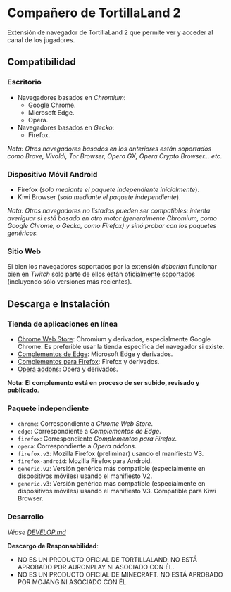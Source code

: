# Compañero de TortillaLand 2

Extensión de navegador de TortillaLand 2 que permite ver y acceder al canal de los jugadores.

## Compatibilidad

### Escritorio

* Navegadores basados en *Chromium*:
  * Google Chrome.
  * Microsoft Edge.
  * Opera.
* Navegadores basados en *Gecko*:
  * Firefox.

*Nota: Otros navegadores basados en los anteriores están soportados como Brave, Vivaldi, Tor Browser, Opera GX, Opera Crypto Browser... etc.*

### Dispositivo Móvil Android

* Firefox (*solo mediante el paquete independiente inicialmente*).
* Kiwi Browser (*solo mediante el paquete independiente*).

*Nota: Otros navegadores no listados pueden ser compatibles: intenta averiguar si está basado en otro motor (generalmente Chromium, como Google Chrome, o Gecko, como Firefox) y sinó probar con los paquetes genéricos.*

### Sitio Web

Si bien los navegadores soportados por la extensión *deberían* funcionar bien en *Twitch* solo parte de ellos están [oficialmente soportados](https://help.twitch.tv/s/article/supported-browsers?language=es) (incluyendo sólo versiones más recientes).

## Descarga e Instalación

### Tienda de aplicaciones en línea

* [Chrome Web Store](https://chrome.google.com/webstore/detail/gkenadplonllfndfpcdfblfjhdeifjbm): Chromium y derivados, especialmente Google Chrome. Es preferible usar la tienda específica del navegador si existe.
* [Complementos de Edge](https://microsoftedge.microsoft.com/addons/detail/compa%C3%B1ero-de-tortillaland/kmalbemecadcgahnffkkilcmclnhkdld): Microsoft Edge y derivados.
* [Complementos para Firefox](https://addons.mozilla.org/firefox/addon/compañero-de-tortillaland-2/): Firefox y derivados.
* [Opera addons](https://addons.opera.com/extensions/details/companero-de-tortillaland-2/): Opera y derivados.

**Nota: El complemento está en proceso de ser subido, revisado y publicado**.

### Paquete independiente

* `chrome`: Correspondiente a *Chrome Web Store*.
* `edge`: Correspondiente a *Complementos de Edge*.
* `firefox`: Correspondiente *Complementos para Firefox*.
* `opera`: Correspondiente a *Opera addons*.
* `firefox.v3`: Mozilla Firefox (preliminar) usando el manifiesto V3.
* `firefox-android`: Mozilla Firefox para Android.
* `generic.v2`: Versión genérica más compatible (especialmente en dispositivos móviles) usando el manifiesto V2.
* `generic.v3`: Versión genérica más compatible (especialmente en dispositivos móviles) usando el manifiesto V3. Compatible para Kiwi Browser.

### Desarrollo

*Véase [DEVELOP.md](DEVELOP.md)*

**Descargo de Responsabilidad**: 
* NO ES UN PRODUCTO OFICIAL DE TORTILLALAND. NO ESTÁ APROBADO POR AURONPLAY NI ASOCIADO CON ÉL.
* NO ES UN PRODUCTO OFICIAL DE MINECRAFT. NO ESTÁ APROBADO POR MOJANG NI ASOCIADO CON ÉL.
